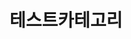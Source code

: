---
title: "테스트카테고리"
permalink: /categories/testcategory/
layout: category
author_profile: false
taxonomy: testcategory
---